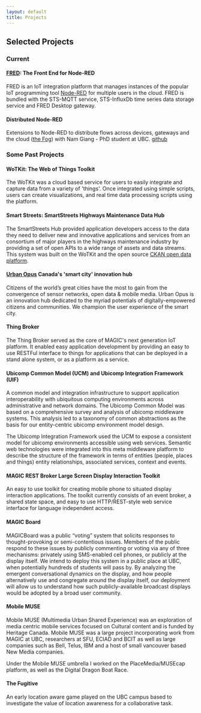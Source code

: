 ```yaml
---
layout: default
title: Projects
---
```


## Selected Projects

### Current

#### [FRED](http://fred.sensetecnic.com): The Front End for Node-RED

FRED is an IoT integration platform that manages instances of the popular IoT programming tool [Node-RED](http://nodered.org) for multiple users in the cloud.  FRED is bundled with the STS-MQTT service,  STS-InfluxDb time series data storage service and FRED Desktop gateway.

#### Distributed Node-RED

Extensions to Node-RED to distribute flows across devices, gateways and the cloud ([the Fog](https://en.wikipedia.org/wiki/Fog_computing)) with Nam Giang - PhD student at UBC. [github](https://github.com/namgk/dnr-editor)

### Some Past Projects

#### WoTKit: The Web of Things Toolkit

The WoTKit was a cloud based service for users to easily integrate and capture data from a variety of 'things'.  Once integrated using simple scripts, users can create visualizations, and real time data processing scripts using the platform.

#### Smart Streets: SmartStreets Highways Maintenance Data Hub

The SmartStreets Hub provided application developers access to the data they need to deliver new and innovative applications and services from an consortium of major players in the highways maintenance industry by providing a set of open APIs to a wide range of assets and data streams.  This system was built on the WoTKit and the open source [CKAN open data platform](https://ckan.org/).

#### [Urban Opus](http://urbanopus.net/) Canada's 'smart city' innovation hub

Citizens of the world’s great cities have the most to gain from the convergence of sensor networks, open data & mobile media. Urban Opus is an innovation hub dedicated to the myriad potentials of digitally-empowered citizens and communities. We champion the user experience of the smart city.

#### Thing Broker
The Thing Broker served as the core of MAGIC's next generation IoT platform. It enabled easy application development by providing an easy to use RESTFul interface to things for applications that can be deployed in a stand alone system, or as a platform as a service.

#### Ubicomp Common Model (UCM) and Ubicomp Integration Framework (UIF)

A common model and integration infrastructure to support application interoperability with ubiquitous computing environments across administrative and network domains. The Ubicomp Common Model was based on a comprehensive survey and analysis of ubicomp middleware systems.  This analysis led to a taxonomy of common abstractions as the basis for our entity-centric ubicomp environment model design.

The Ubicomp Integration Framework used the UCM to expose a consistent model for ubicomp environments accessible using web services.  Semantic web technologies were integrated into this meta middleware platform to describe the structure of the framework in terms of entities (people, places and things) entity relationships, associated services, context and events.

#### MAGIC REST Broker Large Screen Display Interaction Toolkit

An easy to use toolkit for creating mobile phone to situated display interaction applications.  The toolkit currently consists of an event broker, a shared state space, and easy to use HTTP/REST-style web service interface for language independent access.

#### MAGIC Board
MAGICBoard was a public “voting” system that solicits responses to thought-provoking or semi-contentious issues. Members of the public respond to these issues by publicly commenting or voting via any of three mechanisms: privately using SMS-enabled cell phones, or publicly at the display itself. We intend to deploy this system in a public place at UBC, when potentially hundreds of students will pass by. By analyzing the emergent conversational dynamics on the display, and how people alternatively use and congregate around the display itself, our deployment will allow us to understand how such publicly-available broadcast displays would be adopted by a broad user community.

#### Mobile MUSE
Mobile MUSE (Multimedia Urban Shared Experience) was an exploration of media centric mobile services focused on Cultural content and is funded by Heritage Canada.  Mobile MUSE was a large project incorporating work from MAGIC at UBC, researchers at SFU, ECIAD and BCIT as well as large companies such as Bell, Telus, IBM and a host of small vancouver based New Media companies.

Under the Mobile MUSE umbrella I worked on the PlaceMedia/MUSEcap platform, as well as the Digital Dragon Boat Race.

#### The Fugitive

An early location aware game played on the UBC campus based to investigate the value of location awareness for a collaborative task.